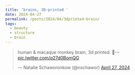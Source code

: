 ```yaml
---
title: 'brains, 3D-printed '
date: 2024-04-27
permalink: /posts/2024/04/3dprinted-brain/
tags:
  - beauty
  - structure
  - brain
---
```


<blockquote class="twitter-tweet"><p lang="fr" dir="ltr">human &amp; macaque monkey brain, 3d printed. 🧠〰️ <a href="https://t.co/q27d0BomQG">pic.twitter.com/q27d0BomQG</a></p>&mdash; Natalie Schaworonkow (@nschawor) <a href="https://twitter.com/nschawor/status/1784300548230946987?ref_src=twsrc%5Etfw">April 27, 2024</a></blockquote> <script async src="https://platform.twitter.com/widgets.js" charset="utf-8"></script> 